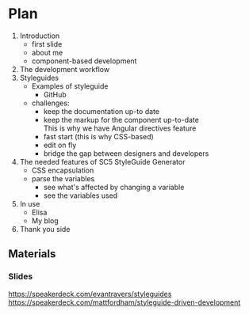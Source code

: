 # Plan

1. Introduction
   - first slide
   - about me
   - component-based development
1. The development workflow
1. Styleguides
   - Examples of styleguide
     - GitHub
   - challenges:
     - keep the documentation up-to date
     - keep the markup for the component up-to-date<br/>
       This is why we have Angular directives feature
     - fast start (this is why CSS-based)
     - edit on fly
     - bridge the gap between designers and developers
1. The needed features of SC5 StyleGuide Generator
   - CSS encapsulation
   - parse the variables
     - see what's affected by changing a variable
     - see the variables used
1. In use
   - Elisa
   - My blog
1. Thank you side

## Materials

### Slides

https://speakerdeck.com/evantravers/styleguides
https://speakerdeck.com/mattfordham/styleguide-driven-development